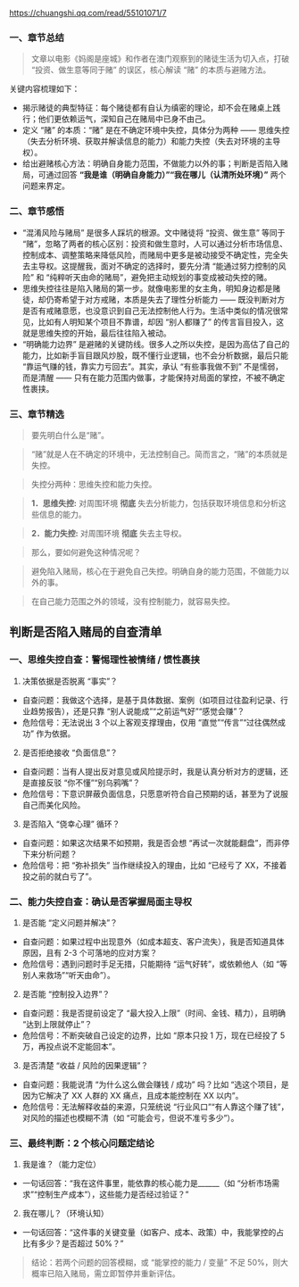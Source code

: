 https://chuangshi.qq.com/read/55101071/7
### 一、章节总结
> 文章以电影《妈阁是座城》和作者在澳门观察到的赌徒生活为切入点，打破 “投资、做生意等同于赌” 的误区，核心解读 “赌” 的本质与避赌方法。

关键内容梳理如下：
- 揭示赌徒的典型特征：每个赌徒都有自认为缜密的理论，却不会在赌桌上践行；他们更依赖运气，深知自己在赌局中已身不由己。
- 定义 “赌” 的本质：“赌” 是在不确定环境中失控，具体分为两种 —— 思维失控（失去分析环境、获取并解读信息的能力）和能力失控（失去对环境的主导权）。
- 给出避赌核心方法：明确自身能力范围，不做能力以外的事；判断是否陷入赌局，可通过回答 **“我是谁（明确自身能力）”“我在哪儿（认清所处环境）”** 两个问题来界定。

### 二、章节感悟
- “混淆风险与赌局” 是很多人踩坑的根源。文中赌徒将 “投资、做生意” 等同于 “赌”，忽略了两者的核心区别：投资和做生意时，人可以通过分析市场信息、控制成本、调整策略来降低风险，而赌局中更多是被动接受不确定性，完全失去主导权。这提醒我，面对不确定的选择时，要先分清 “能通过努力控制的风险” 和 “纯粹听天由命的赌局”，避免把主动规划的事变成被动失控的赌。
- 思维失控往往是陷入赌局的第一步。就像电影里的女主角，明知身边都是赌徒，却仍寄希望于对方戒赌，本质是失去了理性分析能力 —— 既没判断对方是否有戒赌意愿，也没意识到自己无法控制他人行为。生活中类似的情况很常见，比如有人明知某个项目不靠谱，却因 “别人都赚了” 的传言盲目投入，这就是思维失控的开始，最后往往陷入被动。
- “明确能力边界” 是避赌的关键防线。很多人之所以失控，是因为高估了自己的能力，比如新手盲目跟风炒股，既不懂行业逻辑，也不会分析数据，最后只能 “靠运气赚的钱，靠实力亏回去”。其实，承认 “有些事我做不到” 不是懦弱，而是清醒 —— 只有在能力范围内做事，才能保持对局面的掌控，不被不确定性裹挟。

### 三、章节精选
> 要先明白什么是“赌”。 

> “赌”就是人在不确定的环境中，无法控制自己。简而言之，“赌”的本质就是失控。

> 失控分两种：思维失控和能力失控。

> **1．思维失控:** 对周围环境 **彻底** 失去分析能力，包括获取环境信息和分析这些信息的能力。

> **2．能力失控:** 对周围环境 **彻底**  失去主导权。

> 那么，要如何避免这种情况呢？

> 避免陷入赌局，核心在于避免自己失控。明确自身的能力范围，不做能力以外的事。

> 在自己能力范围之外的领域，没有控制能力，就容易失控。

## 判断是否陷入赌局的自查清单
### 一、思维失控自查：警惕理性被情绪 / 惯性裹挟
1. 决策依据是否脱离 “事实”？
- 自查问题：我做这个选择，是基于具体数据、案例（如项目过往盈利记录、行业趋势报告），还是只靠 “别人说能成”“之前运气好”“感觉会赚”？
- 危险信号：无法说出 3 个以上客观支撑理由，仅用 “直觉”“传言”“过往偶然成功” 作为依据。
2. 是否拒绝接收 “负面信息”？
- 自查问题：当有人提出反对意见或风险提示时，我是认真分析对方的逻辑，还是直接反驳 “你不懂”“别乌鸦嘴”？
- 危险信号：下意识屏蔽负面信息，只愿意听符合自己预期的话，甚至为了说服自己而美化风险。
3. 是否陷入 “侥幸心理” 循环？
- 自查问题：如果这次结果不如预期，我是否会想 “再试一次就能翻盘”，而非停下来分析问题？
- 危险信号：把 “弥补损失” 当作继续投入的理由，比如 “已经亏了 XX，不接着投之前的就白亏了”。

### 二、能力失控自查：确认是否掌握局面主导权
1. 是否能 “定义问题并解决”？
- 自查问题：如果过程中出现意外（如成本超支、客户流失），我是否知道具体原因，且有 2-3 个可落地的应对方案？
- 危险信号：遇到问题时手足无措，只能期待 “运气好转”，或依赖他人（如 “等别人来救场”“听天由命”）。
2. 是否能 “控制投入边界”？
- 自查问题：我是否提前设定了 “最大投入上限”（时间、金钱、精力），且明确 “达到上限就停止”？
- 危险信号：不断突破自己设定的边界，比如 “原本只投 1 万，现在已经投了 5 万，再投点说不定能回本”。
3. 是否清楚 “收益 / 风险的因果逻辑”？
- 自查问题：我能说清 “为什么这么做会赚钱 / 成功” 吗？比如 “选这个项目，是因为它解决了 XX 人群的 XX 痛点，且成本能控制在 XX 以内”。
- 危险信号：无法解释收益的来源，只笼统说 “行业风口”“有人靠这个赚了钱”，对风险的描述也模糊不清（如 “可能会亏，但说不准亏多少”）。

### 三、最终判断：2 个核心问题定结论
1. 我是谁？（能力定位）
- 一句话回答：“我在这件事里，能依靠的核心能力是______（如 “分析市场需求”“控制生产成本”），这些能力是否经过验证？”
2. 我在哪儿？（环境认知）
- 一句话回答：“这件事的关键变量（如客户、成本、政策）中，我能掌控的占比有多少？是否超过 50%？”
> 结论：若两个问题的回答模糊，或 “能掌控的能力 / 变量” 不足 50%，则大概率已陷入赌局，需立即暂停并重新评估。
